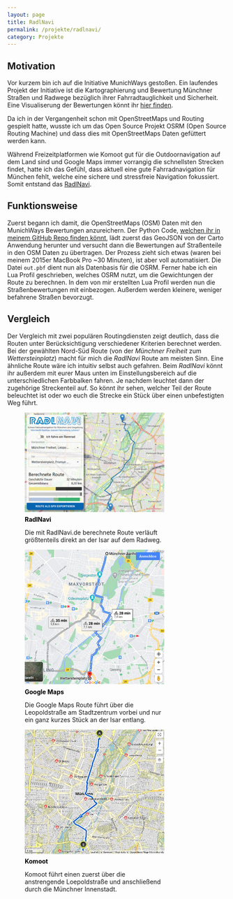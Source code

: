 ```yaml
---
layout: page
title: RadlNavi
permalink: /projekte/radlnavi/
category: Projekte
---
```


## Motivation

Vor kurzem bin ich auf die Initiative MunichWays gestoßen. Ein laufendes Projekt der Initiative ist die Kartographierung und Bewertung Münchner Straßen und Radwege bezüglich ihrer Fahrradtauglichkeit und Sicherheit. Eine Visualiserung der Bewertungen könnt ihr [hier finden](https://usocialmaps.carto.com/builder/dfd7b295-73a7-4dfe-85e6-933dd7fe5787).

Da ich in der Vergangenheit schon mit OpenStreetMaps und Routing gespielt hatte, wusste ich um das Open Source Projekt OSRM (Open Source Routing Machine) und dass dies mit OpenStreetMaps Daten gefüttert werden kann.

Während Freizeitplatformen wie Komoot gut für die Outdoornavigation auf dem Land sind und Google Maps immer vorrangig die schnellsten Strecken findet, hatte ich das Gefühl, dass aktuell eine gute Fahrradnavigation für München fehlt, welche eine sichere und stressfreie Navigation fokussiert. Somit entstand das [RadlNavi](https://www.radlnavi.de).

## Funktionsweise

Zuerst begann ich damit, die OpenStreetMaps (OSM) Daten mit den MunichWays Bewertungen anzureichern. Der Python Code, [welchen ihr in meinem GitHub Repo finden könnt](https://github.com/floschnell/munichways-routing), lädt zuerst das GeoJSON von der Carto Anwendung herunter und versucht dann die Bewertungen auf Straßenteile in den OSM Daten zu übertragen. Der Prozess zieht sich etwas (waren bei meinem 2015er MacBook Pro ~30 Minuten), ist aber voll automatisiert. Die Datei `out.pbf` dient nun als Datenbasis für die OSRM. Ferner habe ich ein Lua Profil geschrieben, welches OSRM nutzt, um die Gewichtungen der Route zu berechnen. In dem von mir erstellten Lua Profil werden nun die Straßenbewertungen mit einbezogen. Außerdem werden kleinere, weniger befahrene Straßen bevorzugt.

## Vergleich

Der Vergleich mit zwei populären Routingdiensten zeigt deutlich, dass die Routen unter Berücksichtigung verschiedener Kriterien berechnet werden. Bei der gewählten Nord-Süd Route (von der *Münchner Freiheit* zum *Wettersteinplatz*) macht für mich die *RadlNavi* Route am meisten Sinn. Eine ähnliche Route wäre ich intuitiv selbst auch gefahren. Beim *RadlNavi* könnt ihr außerdem mit eurer Maus unten im Einstellungsbereich auf die unterschiedlichen Farbbalken fahren. Je nachdem leuchtet dann der zugehörige Streckenteil auf. So könnt ihr sehen, welcher Teil der Route beleuchtet ist oder wo euch die Strecke ein Stück über einen unbefestigten Weg führt.

<div class="catalog" markdown="1">
<p>
<figure style="max-width:320px;">
<img alt="Route berechnet mit RadlNavi" src="/img/radlnavi/route-radlnavi.png" />
<figcaption>
<div style="color: black;font-weight: bold;line-height: 27px;height: 35px;">RadlNavi</div>
Die mit RadlNavi.de berechnete Route verläuft größtenteils direkt an der Isar auf dem Radweg.
</figcaption>
</figure>

<figure style="max-width:320px;">
<img alt="Route berechnet mit Google Maps" src="/img/radlnavi/route-gmaps.png" />
<figcaption>
<div style="color: black;font-weight: bold;line-height: 27px;height: 35px;">Google Maps</div>
Die Google Maps Route führt über die Leopoldstraße am Stadtzentrum vorbei und nur ein ganz kurzes Stück an der Isar entlang.
</figcaption>
</figure>

<figure style="max-width:320px;">
<img alt="Route berechnet mit Komoot" src="/img/radlnavi/route-komoot.png" />
<figcaption>
<div style="color: black;font-weight: bold;line-height: 27px;height: 35px;">Komoot</div>
Komoot führt einen zuerst über die anstrengende Loepoldstraße und anschließend durch die Münchner Innenstadt.
</figcaption>
</figure>
</p>
</div>